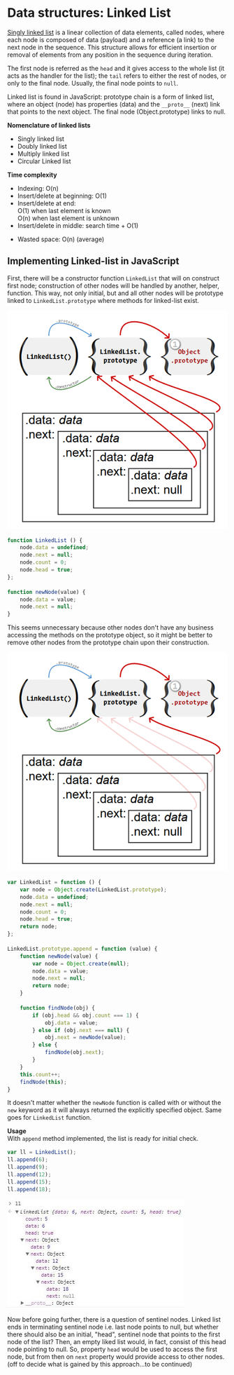 # Data structures: Linked List

[Singly linked list](https://www.wikiwand.com/en/Linked_list) is a linear collection of data elements, called nodes, where each node is composed of data (payload) and a reference (a link) to the next node in the sequence. This structure allows for efficient insertion or removal of elements from any position in the sequence during iteration. 

The first node is referred as the `head` and it gives access to the whole list (it acts as the handler for the list); the `tail` refers to either the rest of nodes, or only to the final node. Usually, the final node points to `null`.

Linked list is found in JavaScript: prototype chain is a form of linked list, where an object (node) has properties (data) and the `__proto__` (next) link that points to the next object. The final node (Object.prototype) links to null.


**Nomenclature of linked lists**    
- Singly linked list
- Doubly linked list
- Multiply linked list
- Circular Linked list
     
     
**Time complexity**     
- Indexing: O(n)
- Insert/delete at beginning: O(1)
- Insert/delete at end:   
  O(1) when last element is known    
  O(n) when last element is unknown    
- Insert/delete in middle: search time + O(1)

* Wasted space: O(n) (average)


## Implementing Linked-list in JavaScript

First, there will be a constructor function `LinkedList` that will on construct first node; construction of other nodes will be handled by another, helper, function. This way, not only initial, but and all other nodes will be prototype linked to `LinkedList.prototype` where methods for linked-list exist. 

![Linked list diagram 1][ll1]

```js
function LinkedList () {
    node.data = undefined;
    node.next = null;
    node.count = 0;
    node.head = true;
};

function newNode(value) {
    node.data = value;
    node.next = null;
}
```

This seems unnecessary because other nodes don't have any business accessing the methods on the prototype object, so it might be better to remove other nodes from the prototype chain upon their construction.

![Linked list diagram 2][ll2]

```js
var LinkedList = function () {
    var node = Object.create(LinkedList.prototype);
    node.data = undefined;
    node.next = null;
    node.count = 0;
    node.head = true;
    return node;
};

LinkedList.prototype.append = function (value) {
    function newNode(value) {
        var node = Object.create(null);
        node.data = value;
        node.next = null;
        return node;
    }

    function findNode(obj) {
        if (obj.head && obj.count === 1) {
            obj.data = value;
        } else if (obj.next === null) {
            obj.next = newNode(value);
        } else {
            findNode(obj.next);
        }
    }
    this.count++;
    findNode(this);
}
```
It doesn't matter whether the `newNode` function is called with or without the `new` keyword as it will always returned the explicitly specified object. Same goes for `LinkedList` function.





**Usage**   
With `append` method implemented, the list is ready for initial check.

```js
var ll = LinkedList();
ll.append(6);
ll.append(9);
ll.append(12);
ll.append(15);
ll.append(18);
```
![Linked list initial check][ll3]

Now before going further, there is a question of sentinel nodes. Linked list ends in terminating sentinel node i.e. last node points to null, but whether there should also be an initial, "head", sentinel node that points to the first node of the list? Then, an empty liked list would, in fact, consist of this head node pointing to null. So, property `head` would be used to access the first node, but from then on `next` property would provide access to other nodes. (off to decide what is gained by this approach...to be continued)





[ll1]: https://github.com/mandober/js-data-structures/blob/master/linked-list/linked-list-1.png?raw=true
[ll2]: https://github.com/mandober/js-data-structures/blob/master/linked-list/linked-list-2.png?raw=true
[ll3]: https://github.com/mandober/js-data-structures/blob/master/linked-list/linked-list-3.jpg?raw=true